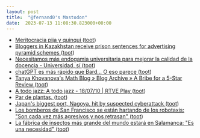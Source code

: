 ```yaml
---
layout: post
title:  "@fernand0's Mastodon"
date:  2023-07-13 11:08:30.823000+00:00
---
```

*  [Meritocracia pija y quinqui ](https://www.lavanguardia.com/opinion/20230704/9084545/meritocraciapija-quinqui.htm) ([toot](https://mastodon.social/@fernand0/110706459333052901))
*  [Bloggers in Kazakhstan receive prison sentences for advertising pyramid schemes ](https://globalvoices.org/2023/07/03/bloggers-in-kazakhstan-receive-prison-sentences-for-advertising-pyramid-schemes) ([toot](https://mastodon.social/@fernand0/110706350786312646))
*  [Necesitamos más endogamia universitaria para mejorar la calidad de la docencia - Universidad, sí ](https://www.universidadsi.es/necesitamos-mas-endogamia-universitaria-para-mejorar-la-calidad-de-la-docencia) ([toot](https://mastodon.social/@fernand0/110706117098282253))
*  [chatGPT es más rápido que Bard... O eso parece ](https://mastodon.social/@fernand0/110705874801228147) ([toot](https://mastodon.social/@fernand0/110705874801228147))
*  [Tanya Khovanova's Math Blog  » Blog Archive   » A Bribe for a 5-Star Review ](https://blog.tanyakhovanova.com/2023/07/a-bribe-for-a-5-star-review) ([toot](https://mastodon.social/@fernand0/110705789811710080))
*  [A todo jazz: A todo jazz - 18/07/10 \| RTVE Play ](https://www.rtve.es/play/audios/a-todo-jazz/todo-jazz-john-coltrane-love-supreme-18-07-10/795416) ([toot](https://mastodon.social/@fernand0/110705571584522595))
*  [Par de plantas. ](https://avecesunafoto.wordpress.com/2023/07/12/par-de-plantas) ([toot](https://mastodon.social/@fernand0/110702343493733718))
*  [Japan's biggest port, Nagoya, hit by suspected cyberattack ](https://asia.nikkei.com/Business/Technology/Japan-s-biggest-port-Nagoya-hit-by-suspected-cyberattac) ([toot](https://mastodon.social/@fernand0/110702321992655931))
*  [Los bomberos de San Francisco se están hartando de los robotaxis: "Son cada vez más agresivos y nos retrasan" ](https://www.motorpasion.com/futuro-movimiento/bomberos-san-francisco-se-estan-hartando-robotaxis-cada-vez-agresivos-nos-retrasa) ([toot](https://mastodon.social/@fernand0/110702092274798168))
*  [La fábrica de insectos más grande del mundo estará en Salamanca: "Es una necesidad" ](https://www.elconfidencial.com/tecnologia/ciencia/2023-07-02/fabrica-insectos-grande-mundo-necesidad_3683862) ([toot](https://mastodon.social/@fernand0/110701788120707134))
